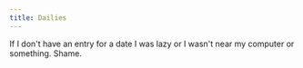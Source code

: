 ```yaml
---
title: Dailies
---
```


If I don't have an entry for a date I was lazy or I wasn't near my computer or something. Shame.
